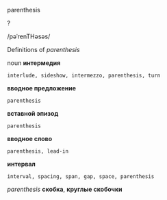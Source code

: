 parenthesis

?

/pəˈrenTHəsəs/

Definitions of _parenthesis_

noun
**интермедия**

    interlude, sideshow, intermezzo, parenthesis, turn
**вводное предложение**

    parenthesis
**вставной эпизод**

    parenthesis
**вводное слово**

    parenthesis, lead-in
**интервал**

    interval, spacing, span, gap, space, parenthesis

_parenthesis_
**скобка**, **круглые скобочки**